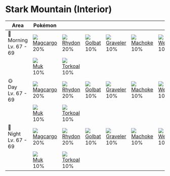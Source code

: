 # Stark Mountain (Interior)

Area                        | Pokémon                       | &nbsp;                       | &nbsp;                      | &nbsp;                        | &nbsp;                       | &nbsp;
---                         | ---                           | ---                          | ---                         | ---                           | ---                          | ---
🌅<br>Morning<br>Lv. 67 - 69 | ![][219]<br>[Magcargo]<br>20% | ![][112]<br>[Rhydon]<br>20%  | ![][042]<br>[Golbat]<br>10% | ![][075]<br>[Graveler]<br>10% | ![][067]<br>[Machoke]<br>10% | ![][110]<br>[Weezing]<br>10%
&nbsp;                      | ![][089]<br>[Muk]<br>10%      | ![][324]<br>[Torkoal]<br>10% | &nbsp;                      | &nbsp;                        | &nbsp;                       | &nbsp;
🌞<br>Day<br>Lv. 67 - 69     | ![][219]<br>[Magcargo]<br>20% | ![][112]<br>[Rhydon]<br>20%  | ![][042]<br>[Golbat]<br>10% | ![][075]<br>[Graveler]<br>10% | ![][067]<br>[Machoke]<br>10% | ![][110]<br>[Weezing]<br>10%
&nbsp;                      | ![][089]<br>[Muk]<br>10%      | ![][324]<br>[Torkoal]<br>10% | &nbsp;                      | &nbsp;                        | &nbsp;                       | &nbsp;
🌙<br>Night<br>Lv. 67 - 69   | ![][219]<br>[Magcargo]<br>20% | ![][112]<br>[Rhydon]<br>20%  | ![][042]<br>[Golbat]<br>10% | ![][075]<br>[Graveler]<br>10% | ![][067]<br>[Machoke]<br>10% | ![][110]<br>[Weezing]<br>10%
&nbsp;                      | ![][089]<br>[Muk]<br>10%      | ![][324]<br>[Torkoal]<br>10% | &nbsp;                      | &nbsp;                        | &nbsp;                       | &nbsp;

[Golbat]: ../../pokemon_changes/042/
[Machoke]: ../../pokemon_changes/067/
[Graveler]: ../../pokemon_changes/075/
[Muk]: ../../pokemon_changes/089/
[Weezing]: ../../pokemon_changes/110/
[Rhydon]: ../../pokemon_changes/112/
[Magcargo]: ../../pokemon_changes/219/
[Torkoal]: ../../pokemon_changes/324/
[042]: ../img/pokemon/042.png
[067]: ../img/pokemon/067.png
[075]: ../img/pokemon/075.png
[089]: ../img/pokemon/089.png
[110]: ../img/pokemon/110.png
[112]: ../img/pokemon/112.png
[219]: ../img/pokemon/219.png
[324]: ../img/pokemon/324.png
